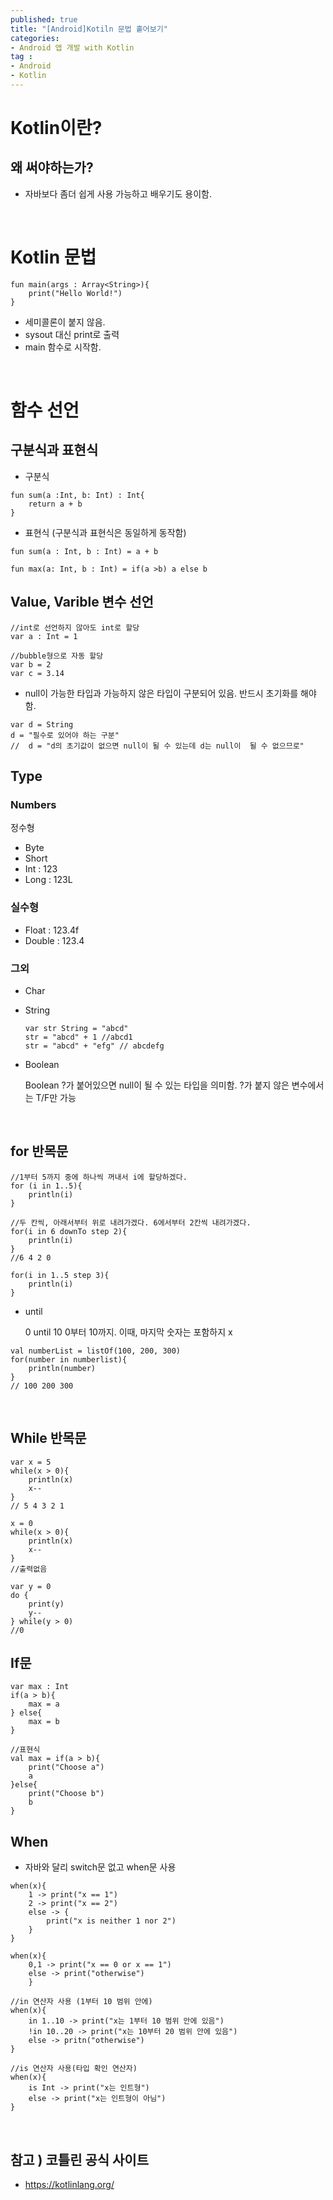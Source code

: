 ```yaml
---
published: true
title: "[Android]Kotiln 문법 훝어보기"
categories: 
- Android 앱 개발 with Kotlin
tag :
- Android
- Kotlin
---
```


# Kotlin이란?

## 왜 써야하는가?
* 자바보다 좀더 쉽게 사용 가능하고 배우기도 용이함.

<br/>

# Kotlin 문법
```
fun main(args : Array<String>){
    print("Hello World!")
}
``` 

* 세미콜론이 붙지 않음.
* sysout 대신 print로 출력
* main 함수로 시작함.

<br>

# 함수 선언

## 구분식과 표현식
* 구분식
```
fun sum(a :Int, b: Int) : Int{
    return a + b
}
```

* 표현식 (구분식과 표현식은 동일하게 동작함)
```
fun sum(a : Int, b : Int) = a + b
```

```
fun max(a: Int, b : Int) = if(a >b) a else b
```

## Value, Varible 변수 선언
```
//int로 선언하지 않아도 int로 할당
var a : Int = 1

//bubble형으로 자동 할당
var b = 2
var c = 3.14
```


* null이 가능한 타입과 가능하지 않은 타입이 구분되어 있음. 
반드시 초기화를 해야함.

```
var d = String
d = "필수로 있어야 하는 구분"
//  d = "d의 초기값이 없으면 null이 될 수 있는데 d는 null이  될 수 없으므로"
```

## Type
### Numbers
정수형
* Byte
* Short
* Int : 123
* Long : 123L

### 실수형
* Float : 123.4f
* Double : 123.4


### 그외
* Char
* String
  ```
  var str String = "abcd"
  str = "abcd" + 1 //abcd1
  str = "abcd" + "efg" // abcdefg
  ```
* Boolean
  
  Boolean ?가 붙어있으면 null이 될 수 있는 타입을 의미함. ?가 붙지 않은 변수에서는 T/F만 가능

<br>

## for 반목문
```
//1부터 5까지 중에 하나씩 꺼내서 i에 할당하겠다.
for (i in 1..5){
    println(i)
}

//두 칸씩, 아래서부터 위로 내려가겠다. 6에서부터 2칸씩 내려가겠다.
for(i in 6 downTo step 2){
    println(i)
}
//6 4 2 0

for(i in 1..5 step 3){
    println(i)
}
```
*  until 
  
    0 until 10 0부터 10까지. 이때, 마지막 숫자는 포함하지 x

```
val numberList = listOf(100, 200, 300)
for(number in numberlist){
    println(number)
}
// 100 200 300
```
<br>

## While 반목문
```
var x = 5
while(x > 0){
    println(x)
    x--
}
// 5 4 3 2 1

x = 0
while(x > 0){
    println(x)
    x--
}
//출력없음

var y = 0
do {
    print(y)
    y--
} while(y > 0)
//0
```

## If문
```
var max : Int
if(a > b){
    max = a
} else{
    max = b
}

//표현식
val max = if(a > b){
    print("Choose a")
    a
}else{
    print("Choose b")
    b
}
```

## When
* 자바와 달리 switch문 없고 when문 사용

```
when(x){
    1 -> print("x == 1")
    2 -> print("x == 2")
    else -> {
        print("x is neither 1 nor 2")
    }
}

when(x){
    0,1 -> print("x == 0 or x == 1")
    else -> print("otherwise")
    }

//in 연산자 사용 (1부터 10 범위 안에)
when(x){
    in 1..10 -> print("x는 1부터 10 범위 안에 있음")
    !in 10..20 -> print("x는 10부터 20 범위 안에 있음")
    else -> pritn("otherwise")
}  

//is 연산자 사용(타입 확인 연산자)
when(x){
    is Int -> print("x는 인트형")
    else -> print("x는 인트형이 아님")
}
```
<br>

## 참고 ) 코틀린 공식 사이트
* https://kotlinlang.org/
